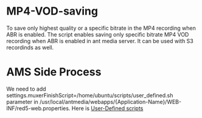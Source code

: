 # MP4-VOD-saving
To save only highest quality or a specific bitrate in the MP4 recording when ABR is enabled.
The script enables saving only specific bitrate MP4 VOD recording when ABR is enabled in ant media server. 
It can be used with S3 recordinds as well.
# AMS Side Process
We need to add settings.muxerFinishScript=/home/ubuntu/scripts/user_defined.sh parameter in /usr/local/antmedia/webapps/{Application-Name}/WEB-INF/red5-web.properties.
Here is [User-Defined scripts](https://github.com/ant-media/Ant-Media-Server/wiki/User-defined-Scripts)

